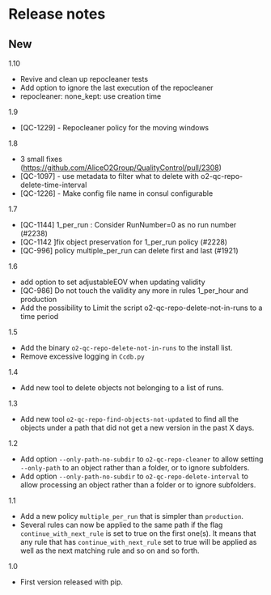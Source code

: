 # Release notes

New
- 

1.10
- Revive and clean up repocleaner tests
- Add option to ignore the last execution of the repocleaner
- repocleaner: none_kept: use creation time

1.9
- [QC-1229] - Repocleaner policy for the moving windows

1.8
- 3 small fixes (https://github.com/AliceO2Group/QualityControl/pull/2308)
- [QC-1097] - use metadata to filter what to delete with o2-qc-repo-delete-time-interval
- [QC-1226] - Make config file name in consul configurable

1.7
- [QC-1144] 1_per_run : Consider RunNumber=0 as no run number (#2238)
- [QC-1142 ]fix object preservation for 1_per_run policy (#2228)
- [QC-996] policy multiple_per_run can delete first and last (#1921)

1.6 
- add option to set adjustableEOV when updating validity
- [QC-986] Do not touch the validity any more in rules 1_per_hour and production
- Add the possibility to Limit the script o2-qc-repo-delete-not-in-runs to a time period

1.5
- Add the binary `o2-qc-repo-delete-not-in-runs` to the install list. 
- Remove excessive logging in `Ccdb.py`

1.4
- Add new tool to delete objects not belonging to a list of runs.

1.3
- Add new tool `o2-qc-repo-find-objects-not-updated` to find all the objects under a path that did not get a new
  version in the past X days. 

1.2

- Add option `--only-path-no-subdir` to `o2-qc-repo-cleaner` to allow setting `--only-path` to an object rather than a
  folder, or to ignore subfolders. 
- Add option `--only-path-no-subdir` to `o2-qc-repo-delete-interval` to allow processing an object rather than a folder or 
  to ignore subfolders. 

1.1

- Add a new policy `multiple_per_run` that is simpler than `production`. 
- Several rules can now be applied to the same path if the flag `continue_with_next_rule` is set to true on the first one(s). 
  It means that any rule that has `continue_with_next_rule` set to true will be applied as well as the next matching rule
  and so on and so forth.

1.0

- First version released with pip.
